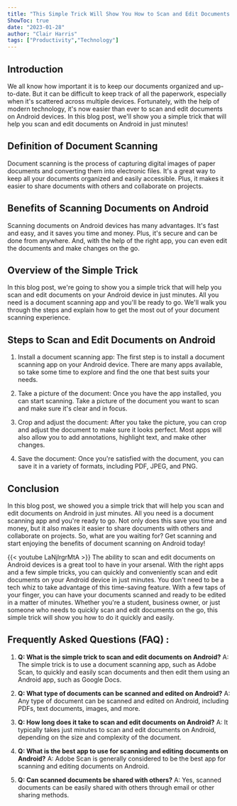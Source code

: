 ```yaml
---
title: "This Simple Trick Will Show You How to Scan and Edit Documents on Android in Just Minutes!"
ShowToc: true 
date: "2023-01-28"
author: "Clair Harris" 
tags: ["Productivity","Technology"]
---
```

## Introduction

We all know how important it is to keep our documents organized and up-to-date. But it can be difficult to keep track of all the paperwork, especially when it's scattered across multiple devices. Fortunately, with the help of modern technology, it's now easier than ever to scan and edit documents on Android devices. In this blog post, we'll show you a simple trick that will help you scan and edit documents on Android in just minutes!

## Definition of Document Scanning

Document scanning is the process of capturing digital images of paper documents and converting them into electronic files. It's a great way to keep all your documents organized and easily accessible. Plus, it makes it easier to share documents with others and collaborate on projects.

## Benefits of Scanning Documents on Android

Scanning documents on Android devices has many advantages. It's fast and easy, and it saves you time and money. Plus, it's secure and can be done from anywhere. And, with the help of the right app, you can even edit the documents and make changes on the go.

## Overview of the Simple Trick

In this blog post, we're going to show you a simple trick that will help you scan and edit documents on your Android device in just minutes. All you need is a document scanning app and you'll be ready to go. We'll walk you through the steps and explain how to get the most out of your document scanning experience.

## Steps to Scan and Edit Documents on Android

1. Install a document scanning app: The first step is to install a document scanning app on your Android device. There are many apps available, so take some time to explore and find the one that best suits your needs.

2. Take a picture of the document: Once you have the app installed, you can start scanning. Take a picture of the document you want to scan and make sure it's clear and in focus.

3. Crop and adjust the document: After you take the picture, you can crop and adjust the document to make sure it looks perfect. Most apps will also allow you to add annotations, highlight text, and make other changes.

4. Save the document: Once you're satisfied with the document, you can save it in a variety of formats, including PDF, JPEG, and PNG.

## Conclusion

In this blog post, we showed you a simple trick that will help you scan and edit documents on Android in just minutes. All you need is a document scanning app and you're ready to go. Not only does this save you time and money, but it also makes it easier to share documents with others and collaborate on projects. So, what are you waiting for? Get scanning and start enjoying the benefits of document scanning on Android today!

{{< youtube LaNjlrgrMtA >}} 
The ability to scan and edit documents on Android devices is a great tool to have in your arsenal. With the right apps and a few simple tricks, you can quickly and conveniently scan and edit documents on your Android device in just minutes. You don't need to be a tech whiz to take advantage of this time-saving feature. With a few taps of your finger, you can have your documents scanned and ready to be edited in a matter of minutes. Whether you're a student, business owner, or just someone who needs to quickly scan and edit documents on the go, this simple trick will show you how to do it quickly and easily.

## Frequently Asked Questions (FAQ) :
1. **Q: What is the simple trick to scan and edit documents on Android?**
A: The simple trick is to use a document scanning app, such as Adobe Scan, to quickly and easily scan documents and then edit them using an Android app, such as Google Docs.

2. **Q: What type of documents can be scanned and edited on Android?**
A: Any type of document can be scanned and edited on Android, including PDFs, text documents, images, and more.

3. **Q: How long does it take to scan and edit documents on Android?**
A: It typically takes just minutes to scan and edit documents on Android, depending on the size and complexity of the document.

4. **Q: What is the best app to use for scanning and editing documents on Android?**
A: Adobe Scan is generally considered to be the best app for scanning and editing documents on Android.

5. **Q: Can scanned documents be shared with others?**
A: Yes, scanned documents can be easily shared with others through email or other sharing methods.


